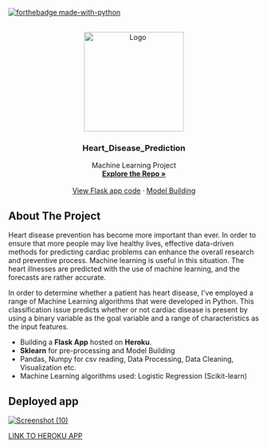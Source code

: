 <div id="top"></div>

[![forthebadge made-with-python](http://ForTheBadge.com/images/badges/made-with-python.svg)](https://www.python.org/)
<!-- PROJECT LOGO -->
<br />
<div align="center">
  <a href="https://github.com/Sanjay9783">
    <img src="https://static.vecteezy.com/system/resources/thumbnails/005/385/049/small/human-heart-anatomically-hand-drawn-line-art-vintage-flash-tattoo-or-print-design-illustration-vector.jpg" alt="Logo" width="200" height="200"/> 
  </a>
  
  <h3 align="center">Heart_Disease_Prediction</h3>

  <p align="center">
    Machine Learning Project
    <br />
    <a href="https://github.com/Sanjay9783/Heart_Disease_prediction"><strong>Explore the Repo »</strong></a>
    <br />
    <br />
    <a href="https://github.com/Sanjay9783/Heart_Disease_prediction/blob/main/app.py">View Flask app code</a>
    ·
    <a href="https://github.com/Sanjay9783/Heart_Disease_prediction/blob/main/Heart_Disease_Prediction.ipynb"> Model Building</a>
  </p>
</div>

<!-- ABOUT THE PROJECT -->
## About The Project
Heart disease prevention has become more important than ever. In order to ensure that more people may live healthy lives, effective data-driven methods for predicting cardiac problems can enhance the overall research and preventive process. Machine learning is useful in this situation. The heart illnesses are predicted with the use of machine learning, and the forecasts are rather accurate.

In order to determine whether a patient has heart disease, I've employed a range of Machine Learning algorithms that were developed in Python. This classification issue predicts whether or not cardiac disease is present by using a binary variable as the goal variable and a range of characteristics as the input features.
* Building a **Flask App** hosted on **Heroku**.
* **Sklearn** for pre-processing and Model Building
* Pandas, Numpy for csv reading, Data Processing, Data Cleaning, Visualization etc.
* Machine Learning algorithms used: Logistic Regression (Scikit-learn)

## Deployed app
[![Screenshot (10)](![hdp](https://user-images.githubusercontent.com/109721928/183250526-b95e30a9-b851-4a73-aaf6-16a646f541ed.png)
)
](https://ml-hdp.herokuapp.com/)

[LINK TO HEROKU APP](https://ml-hdp.herokuapp.com/)
